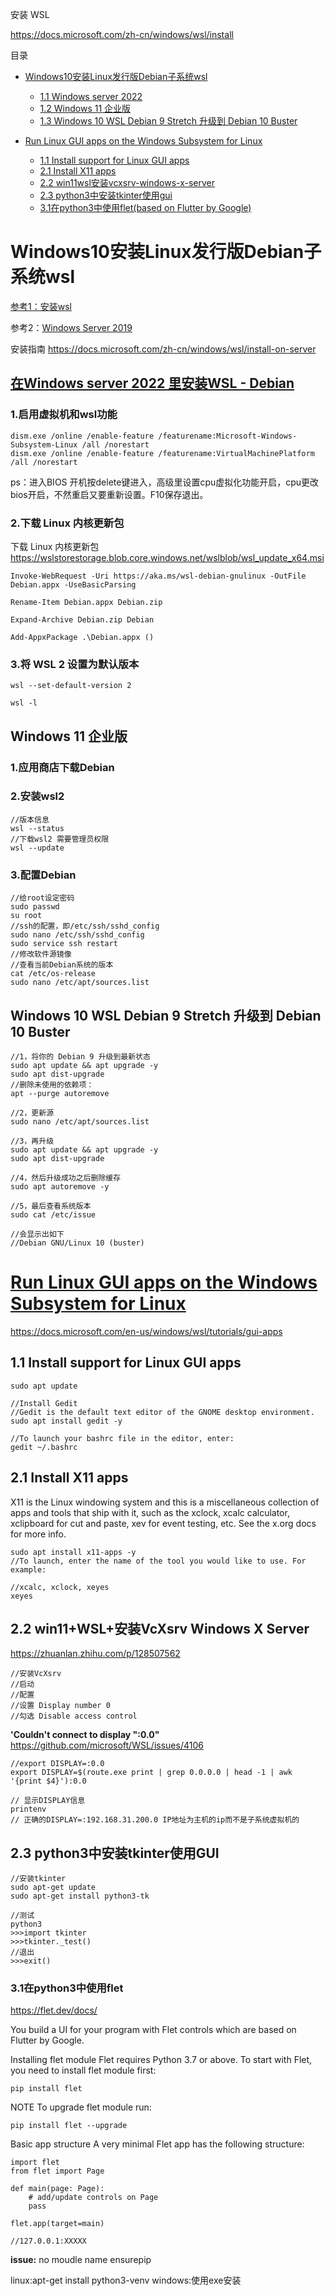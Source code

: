 安装 WSL

https://docs.microsoft.com/zh-cn/windows/wsl/install

目录

- [Windows10安装Linux发行版Debian子系统wsl](#windows10安装linux发行版debian子系统wsl)
  - [1.1 Windows server 2022](#在windows-server-2022-里安装wsl---debian)
  - [1.2 Windows 11 企业版](#windows-11-企业版)
  - [1.3 Windows 10 WSL Debian 9 Stretch 升级到 Debian 10 Buster](#windows-10-wsl-debian-9-stretch-升级到-debian-10-buster)

- [Run Linux GUI apps on the Windows Subsystem for Linux](#run-linux-gui-apps-on-the-windows-subsystem-for-linux)
  - [1.1 Install support for Linux GUI apps](#11-install-support-for-linux-gui-apps)
  - [2.1 Install X11 apps](#21-install-x11-apps)
  - [2.2 win11wsl安装vcxsrv-windows-x-server](#22-win11wsl安装vcxsrv-windows-x-server)
  - [2.3 python3中安装tkinter使用gui](#23-python3中安装tkinter使用gui)
  - [3.1在python3中使用flet(based on Flutter by Google)](#31在python3中使用flet)

# Windows10安装Linux发行版Debian子系统wsl

[参考1：安装wsl](https://liujia.anqun.org/index.php/archives/1537/)

参考2：[Windows Server 2019](https://docs.microsoft.com/zh-cn/windows/wsl/install-on-server)


安装指南 https://docs.microsoft.com/zh-cn/windows/wsl/install-on-server

## [在Windows server 2022 里安装WSL - Debian](https://docs.microsoft.com/zh-cn/windows/wsl/install-on-server)
### 1.启用虚拟机和wsl功能

    dism.exe /online /enable-feature /featurename:Microsoft-Windows-Subsystem-Linux /all /norestart
    dism.exe /online /enable-feature /featurename:VirtualMachinePlatform /all /norestart

ps：进入BIOS 开机按delete键进入，高级里设置cpu虚拟化功能开启，cpu更改bios开启，不然重启又要重新设置。F10保存退出。
### 2.下载 Linux 内核更新包

下载 Linux 内核更新包
https://wslstorestorage.blob.core.windows.net/wslblob/wsl_update_x64.msi

```
Invoke-WebRequest -Uri https://aka.ms/wsl-debian-gnulinux -OutFile Debian.appx -UseBasicParsing

Rename-Item Debian.appx Debian.zip

Expand-Archive Debian.zip Debian

Add-AppxPackage .\Debian.appx ()
```
### 3.将 WSL 2 设置为默认版本

    wsl --set-default-version 2

    wsl -l 

## Windows 11 企业版

### 1.应用商店下载Debian
### 2.安装wsl2
```
//版本信息
wsl --status
//下载wsl2 需要管理员权限
wsl --update
```
### 3.配置Debian
```
//给root设定密码
sudo passwd
su root
//ssh的配置，即/etc/ssh/sshd_config
sudo nano /etc/ssh/sshd_config
sudo service ssh restart
//修改软件源镜像
//查看当前Debian系统的版本
cat /etc/os-release
sudo nano /etc/apt/sources.list
```

## Windows 10 WSL Debian 9 Stretch 升级到 Debian 10 Buster

```
//1，将你的 Debian 9 升级到最新状态
sudo apt update && apt upgrade -y
sudo apt dist-upgrade
//删除未使用的依赖项：
apt --purge autoremove

//2，更新源 
sudo nano /etc/apt/sources.list

//3，再升级
sudo apt update && apt upgrade -y
sudo apt dist-upgrade

//4，然后升级成功之后删除缓存
sudo apt autoremove -y

//5，最后查看系统版本
sudo cat /etc/issue

//会显示出如下 
//Debian GNU/Linux 10 (buster)
```

# [Run Linux GUI apps on the Windows Subsystem for Linux](https://docs.microsoft.com/en-us/windows/wsl/tutorials/gui-apps)

https://docs.microsoft.com/en-us/windows/wsl/tutorials/gui-apps

## 1.1 Install support for Linux GUI apps

```
sudo apt update

//Install Gedit
//Gedit is the default text editor of the GNOME desktop environment.
sudo apt install gedit -y

//To launch your bashrc file in the editor, enter: 
gedit ~/.bashrc
```

## 2.1 Install X11 apps

X11 is the Linux windowing system and this is a miscellaneous collection of apps and tools that ship with it, such as the xclock, xcalc calculator, xclipboard for cut and paste, xev for event testing, etc. See the x.org docs for more info.

```
sudo apt install x11-apps -y
//To launch, enter the name of the tool you would like to use. For example:

//xcalc, xclock, xeyes
xeyes

```

## 2.2 win11+WSL+安装VcXsrv Windows X Server
https://zhuanlan.zhihu.com/p/128507562

```
//安装VcXsrv
//启动
//配置
//设置 Display number 0
//勾选 Disable access control
```

**'Couldn't connect to display ":0.0"**
https://github.com/microsoft/WSL/issues/4106

```
//export DISPLAY=:0.0
export DISPLAY=$(route.exe print | grep 0.0.0.0 | head -1 | awk '{print $4}'):0.0

// 显示DISPLAY信息
printenv
// 正确的DISPLAY=:192.168.31.200.0 IP地址为主机的ip而不是子系统虚拟机的

```

## 2.3 python3中安装tkinter使用GUI
 
 ```
//安装tkinter
sudo apt-get update
sudo apt-get install python3-tk

//测试
python3
>>>import tkinter
>>>tkinter._test()
//退出
>>>exit()
```

### 3.1在python3中使用flet

https://flet.dev/docs/

You build a UI for your program with Flet controls which are based on Flutter by Google. 

Installing flet module
Flet requires Python 3.7 or above. To start with Flet, you need to install flet module first:
```
pip install flet
```

NOTE
To upgrade flet module run:
```
pip install flet --upgrade
```
Basic app structure
A very minimal Flet app has the following structure:
```
import flet
from flet import Page

def main(page: Page):
    # add/update controls on Page
    pass

flet.app(target=main)

//127.0.0.1:XXXXX

```

**issue:**
no moudle name ensurepip 

linux:apt-get install python3-venv
windows:使用exe安装
